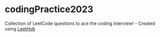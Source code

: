 # codingPractice2023
Collection of LeetCode questions to ace the coding interview! - Created using [LeetHub](https://github.com/QasimWani/LeetHub)
